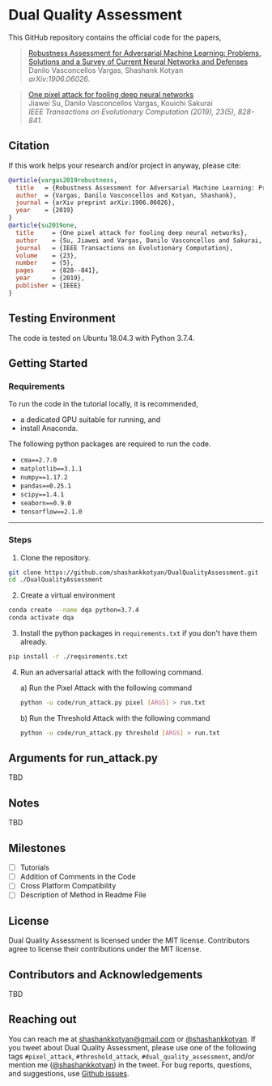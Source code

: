 # Dual Quality Assessment

This GitHub repository contains the official code for the papers,

> [Robustness Assessment for Adversarial Machine Learning: Problems, Solutions and a Survey of Current Neural Networks and Defenses](https://arxiv.org/abs/1906.06026)\
> Danilo Vasconcellos Vargas, Shashank Kotyan\
> _arXiv:1906.06026_.

> [One pixel attack for fooling deep neural networks](https://ieeexplore.ieee.org/abstract/document/8601309)\
> Jiawei Su, Danilo Vasconcellos Vargas, Kouichi Sakurai\
> _IEEE Transactions on Evolutionary Computation (2019), 23(5), 828-841_.
 
## Citation

If this work helps your research and/or project in anyway, please cite:

```bibtex
@article{vargas2019robustness,
  title   = {Robustness Assessment for Adversarial Machine Learning: Problems, Solutions and a Survey of Current Neural Networks and Defenses},
  author  = {Vargas, Danilo Vasconcellos and Kotyan, Shashank},
  journal = {arXiv preprint arXiv:1906.06026},
  year    = {2019}
}
@article{su2019one,
  title     = {One pixel attack for fooling deep neural networks},
  author    = {Su, Jiawei and Vargas, Danilo Vasconcellos and Sakurai, Kouichi},
  journal   = {IEEE Transactions on Evolutionary Computation},
  volume    = {23},
  number    = {5},
  pages     = {828--841},
  year      = {2019},
  publisher = {IEEE}
}
```

## Testing Environment 

The code is tested on Ubuntu 18.04.3 with Python 3.7.4.

## Getting Started

### Requirements

To run the code in the tutorial locally, it is recommended, 
- a dedicated GPU suitable for running, and
- install Anaconda. 

The following python packages are required to run the code. 
- `cma==2.7.0`
- `matplotlib==3.1.1`
- `numpy==1.17.2`
- `pandas==0.25.1`
- `scipy==1.4.1`
- `seaborn==0.9.0`
- `tensorflow==2.1.0`

---

### Steps

1. Clone the repository.

```bash
git clone https://github.com/shashankkotyan/DualQualityAssessment.git
cd ./DualQualityAssessment
```

2. Create a virtual environment 

```bash
conda create --name dqa python=3.7.4
conda activate dqa
```

3. Install the python packages in `requirements.txt` if you don't have them already.

```bash
pip install -r ./requirements.txt
```

4. Run an adversarial attack with the following command.

    a) Run the Pixel Attack with the following command

    ```bash
    python -u code/run_attack.py pixel [ARGS] > run.txt
    ```

    b) Run the Threshold Attack with the following command

    ```bash
    python -u code/run_attack.py threshold [ARGS] > run.txt
    ```

<!--
To be Included

5. Calculate the statstics for the attacks.


# ```bash
# python -u code/run_stats.py > run_stats.txt     
# ```
-->

## Arguments for run_attack.py

TBD

## Notes

TBD

## Milestones

- [ ] Tutorials
- [ ] Addition of Comments in the Code
- [ ] Cross Platform Compatibility
- [ ] Description of Method in Readme File

## License

Dual Quality Assessment is licensed under the MIT license. 
Contributors agree to license their contributions under the MIT license.

## Contributors and Acknowledgements

TBD

## Reaching out

You can reach me at shashankkotyan@gmail.com or [\@shashankkotyan](https://twitter.com/shashankkotyan).
If you tweet about Dual Quality Assessment, please use one of the following tags `#pixel_attack`, `#threshold_attack`, `#dual_quality_assessment`,  and/or mention me ([\@shashankkotyan](https://twitter.com/shashankkotyan)) in the tweet.
For bug reports, questions, and suggestions, use [Github issues](https://github.com/shashankkotyan/DualQualityAssessment/issues).
